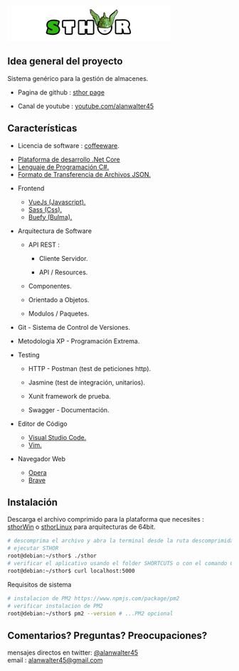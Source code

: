 <img src="./assets/logotipo.png">


## Idea general del proyecto

Sistema gen&eacute;rico para la gesti&oacute;n de almacenes.

* Pagina de github  : <a href="https://alanwalter45.github.io/sthor" target="_blank">sthor page</a>

* Canal de youtube : <a href="https://www.youtube.com/playlist?list=PLCGw6KEqh5zEhAPkQbcocWWxXfl_tbgD-" target="_blank">youtube.com/alanwalter45</a>

## Caracter&iacute;sticas

* Licencia de software : <a href="./LICENSE.md">coffeeware</a>.

*  <a href="https://dotnet.microsoft.com" target="_blank">
                    Plataforma de desarrollo .Net Core
       </a>

*  <a href="https://docs.microsoft.com/en-us/dotnet/csharp/language-reference/" target="_blank">
                    Lenguaje de Programaci&oacute;n C#.
       </a>

*  <a href="https://www.json.org/" target="_blank">
                    Formato de Transferencia de Archivos JSON.
       </a>

* Frontend

    * <a href="https://vuejs.org/" target="_blank">
                            VueJs (Javascript).
          </a>

    * <a href="https://sass-lang.com/" target="_blank">
                            Sass (Css).
          </a>

    * <a href="https://buefy.org/" target="_blank">
                            Buefy (Bulma).
          </a>

* Arquitectura de Software

    * API REST :

        * Cliente Servidor.

        * API / Resources.

    * Componentes.

    * Orientado a Objetos.

    * Modulos / Paquetes.

* Git - Sistema de Control de Versiones.

* Metodologia XP - Programaci&oacute;n Extrema.

* Testing

    *  HTTP - Postman (test de peticiones http).

    *  Jasmine (test de integraci&oacute;n, unitarios).

    *  Xunit framework de prueba.

    *  Swagger - Documentaci&oacute;n.

*  Editor de C&oacute;digo

    * <a href="https://code.visualstudio.com" target="_blank">
                            Visual Studio Code.</a>
    * <a href="https://www.vim.org" target="_blank">
                            Vim.
          </a>

* Navegador Web
        
    * <a href="https://www.opera.com/" target="_blank">
                            Opera
          </a>

    * <a href="https://www.brave.com" target="_blank">
                            Brave
          </a>

## Instalaci&oacute;n

Descarga el archivo comprimido para la plataforma que necesites : <a href="src/sthor.zip" download>sthorWin</a> o <a href="src/sthor.zip" download>sthorLinux</a> para arquitecturas de 64bit.



```sh
# descomprima el archivo y abra la terminal desde la ruta descomprimida
# ejecutar STHOR
root@debian:~/sthor$ ./sthor
# verificar el aplicativo usando el folder SHORTCUTS o con el comando CURL.
root@debian:~/sthor$ curl localhost:5000
```

Requisitos de sistema

```sh
# instalacion de PM2 https://www.npmjs.com/package/pm2
# verificar instalacion de PM2
root@debian:~/sthor$ pm2 --version # ...PM2 opcional
```

## Comentarios? Preguntas? Preocupaciones?
mensajes directos en twitter: <a href="https://twitter.com/alanwalter45" target="_blank">@alanwalter45</a>
<br>
email : alanwalter45@gmail.com